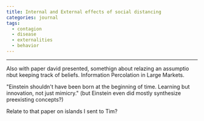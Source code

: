 ```yaml
---
title: Internal and External effects of social distancing
categories: journal
tags:
  - contagion
  - disease
  - externalities
  - behavior
---
```














---


Also with paper david presented, somethign about relazing an assumptio nbut keeping track of beliefs.
Information Percolation in Large Markets.

"Einstein shouldn't have been born at the beginning of time. Learning but innovation, not just mimicry."
(but Einstein even did mostly synthesize preexisting concepts?)

Relate to that paper on islands I sent to Tim? 


